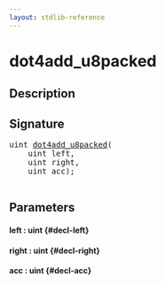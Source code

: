 ```yaml
---
layout: stdlib-reference
---
```


# dot4add\_u8packed

## Description





## Signature 

<pre>
<span class="code_keyword">uint</span> <a href="/stdlib-reference/global-decls/dot4add_u8packed">dot4add_u8packed</a>(
    <span class="code_keyword">uint</span> <span class='code_param'>left</span>,
    <span class="code_keyword">uint</span> <span class='code_param'>right</span>,
    <span class="code_keyword">uint</span> <span class='code_param'>acc</span>);

</pre>

## Parameters

#### left  : uint {#decl-left}
#### right  : uint {#decl-right}
#### acc  : uint {#decl-acc}

